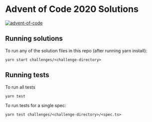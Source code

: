 # Advent of Code 2020 Solutions

[![advent-of-code](https://img.shields.io/badge/Advent_of_Code-2020-F80046.svg?style=flat)](https://adventofcode.com)

## Running solutions

To run any of the solution files in this repo (after running yarn install):

```
yarn start challenges/<challenge-directory>
```

## Running tests

To run all tests

```
yarn test
```

To run tests for a single spec:

```
yarn test challenges/<challenge-directory>/<spec.ts>
```
